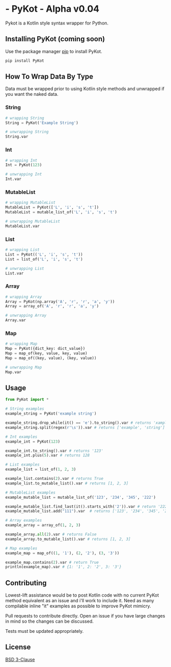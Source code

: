# - PyKot - Alpha v0.04
Pykot is a Kotlin style syntax wrapper for Python.

## Installing PyKot (coming soon)
Use the package manager [pip](https://pip.pypa.io/en/stable/) to install PyKot.

```bash
pip install PyKot
```

## How To Wrap Data By Type
Data must be wrapped prior to using Kotlin style methods and unwrapped if you want the naked data.

### String
```python
# wrapping String
String = PyKot('Example String')

# unwrapping String
String.var
```

### Int
```python
# wrapping Int
Int = PyKot(123)

# unwrapping Int
Int.var
```

### MutableList
```python
# wrapping MutableList
MutableList = PyKot(['L', 'i', 's', 't'])
MutableList = mutable_list_of('L', 'i', 's', 't')

# unwrapping MutableList
MutableList.var 
```

### List
```python
# wrapping List
List = PyKot(('L', 'i', 's', 't'))
List = list_of('L', 'i', 's', 't')

# unwrapping List
List.var
```

### Array
```python
# wrapping Array
Array = PyKot(np.array('A', 'r', 'r', 'a', 'y'))
Array = array_of('A', 'r', 'r', 'a', 'y')

# unwrapping Array
Array.var
```

### Map
```python
# wrapping Map
Map = PyKot({dict_key: dict_value})
Map = map_of(key, value, key, value)
Map = map_of((key, value), (key, value))

# unwrapping Map
Map.var
```

## Usage
```python
from PyKot import *

# String examples
example_string = PyKot('example string')

example_string.drop_while(it() == 'e').to_string().var # returns 'xample string'
example_string.split(regex(r'\s')).var # returns ['example', 'string']

# Int examples
example_int = PyKot(123)

example_int.to_string().var # returns '123'
example_int.plus(5).var # returns 128

# List examples
example_list = list_of(1, 2, 3)

example_list.contains(2).var # returns True
example_list.to_mutable_list().var # returns [1, 2, 3]

# MutableList examples
example_mutable_list = mutable_list_of('123', '234', '345', '222')

example_mutable_list.find_last(it().starts_with('2')).var # return '222'
example_mutable_list.add("111").var  # returns ['123', '234', '345', '222', '111']

# Array examples
example_array = array_of(1, 2, 3)

example_array.all(2).var # returns False
example_array.to_mutable_list().var # returns [1, 2, 3]

# Map examples
example_map = map_of((1, '1'), (2, '2'), (3, '3'))

example_map.contains(2).var # return True
println(example_map).var # {1: '1', 2: '2', 3: '3'}
```

## Contributing
Lowest-lift assistance would be to post Kotlin code with no current PyKot method equivalent as an issue and i'll work to include it. Need as many compilable inline "it" examples as possible to improve PyKot mimicry. 

Pull requests to contribute directly. Open an issue if you have large changes in mind so the changes can be discussed. 

Tests must be updated appropriately.

## License
[BSD 3-Clause](https://https://opensource.org/licenses/BSD-3-Clause)
